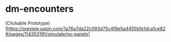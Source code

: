 # dm-encounters

(Clickable Prototype)[https://preview.uxpin.com/1a76a7da22c093d75c4f9e5a4455bfe1dca1ce82#/pages/114353191/simulate/no-panels]